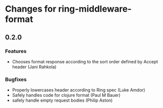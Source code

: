 # Changes for ring-middleware-format

## 0.2.0

### Features
  - Chooses format response according to the sort order defined by Accept header (Jani Rahkola)

### Bugfixes
  - Properly lowercases header according to Ring spec (Luke Amdor)
  - Safely handles code for clojure format (Paul M Bauer)
  - safely handle empty request bodies (Philip Aston)
